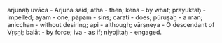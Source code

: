 arjunaḥ uvāca - Arjuna said; atha - then; kena - by what; prayuktaḥ - impelled; ayam - one; pāpam - sins; carati - does; pūruṣaḥ - a man; anicchan - without desiring; api - although; vārṣṇeya - O descendant of Vṛṣṇi; balāt - by force; iva - as if; niyojitaḥ - engaged.